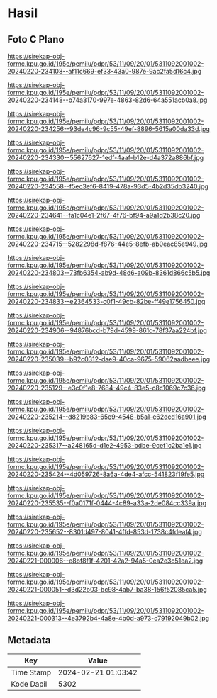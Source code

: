 # Hasil

## Foto C Plano

https://sirekap-obj-formc.kpu.go.id/195e/pemilu/pdpr/53/11/09/20/01/5311092001002-20240220-234108--af11c669-ef33-43a0-987e-9ac2fa5d16c4.jpg

https://sirekap-obj-formc.kpu.go.id/195e/pemilu/pdpr/53/11/09/20/01/5311092001002-20240220-234148--b74a3170-997e-4863-82d6-64a551acb0a8.jpg

https://sirekap-obj-formc.kpu.go.id/195e/pemilu/pdpr/53/11/09/20/01/5311092001002-20240220-234256--93de4c96-9c55-49ef-8896-5615a00da33d.jpg

https://sirekap-obj-formc.kpu.go.id/195e/pemilu/pdpr/53/11/09/20/01/5311092001002-20240220-234330--55627627-1edf-4aaf-b12e-d4a372a886bf.jpg

https://sirekap-obj-formc.kpu.go.id/195e/pemilu/pdpr/53/11/09/20/01/5311092001002-20240220-234558--f5ec3ef6-8419-478a-93d5-4b2d35db3240.jpg

https://sirekap-obj-formc.kpu.go.id/195e/pemilu/pdpr/53/11/09/20/01/5311092001002-20240220-234641--fa1c04e1-2f67-4f76-bf94-a9a1d2b38c20.jpg

https://sirekap-obj-formc.kpu.go.id/195e/pemilu/pdpr/53/11/09/20/01/5311092001002-20240220-234715--5282298d-f876-44e5-8efb-ab0eac85e949.jpg

https://sirekap-obj-formc.kpu.go.id/195e/pemilu/pdpr/53/11/09/20/01/5311092001002-20240220-234803--73fb6354-ab9d-48d6-a09b-8361d866c5b5.jpg

https://sirekap-obj-formc.kpu.go.id/195e/pemilu/pdpr/53/11/09/20/01/5311092001002-20240220-234833--e2364533-c0f1-49cb-82be-ff49e1756450.jpg

https://sirekap-obj-formc.kpu.go.id/195e/pemilu/pdpr/53/11/09/20/01/5311092001002-20240220-234906--94876bcd-b79d-4599-861c-78f37aa224bf.jpg

https://sirekap-obj-formc.kpu.go.id/195e/pemilu/pdpr/53/11/09/20/01/5311092001002-20240220-235039--b92c0312-dae9-40ca-9675-59062aadbeee.jpg

https://sirekap-obj-formc.kpu.go.id/195e/pemilu/pdpr/53/11/09/20/01/5311092001002-20240220-235129--e3c0f1e8-7684-49c4-83e5-c8c1069c7c36.jpg

https://sirekap-obj-formc.kpu.go.id/195e/pemilu/pdpr/53/11/09/20/01/5311092001002-20240220-235214--d8219b83-65e9-4548-b5a1-e62dcd16a901.jpg

https://sirekap-obj-formc.kpu.go.id/195e/pemilu/pdpr/53/11/09/20/01/5311092001002-20240220-235317--a248165d-d1e2-4953-bdbe-9cef1c2ba1e1.jpg

https://sirekap-obj-formc.kpu.go.id/195e/pemilu/pdpr/53/11/09/20/01/5311092001002-20240220-235424--4d059726-8a6a-4de4-afcc-541823f19fe5.jpg

https://sirekap-obj-formc.kpu.go.id/195e/pemilu/pdpr/53/11/09/20/01/5311092001002-20240220-235535--f0a0171f-0444-4c89-a33a-2de084cc339a.jpg

https://sirekap-obj-formc.kpu.go.id/195e/pemilu/pdpr/53/11/09/20/01/5311092001002-20240220-235652--8301d497-8041-4ffd-853d-1738c4fdeaf4.jpg

https://sirekap-obj-formc.kpu.go.id/195e/pemilu/pdpr/53/11/09/20/01/5311092001002-20240221-000006--e8bf8f1f-4201-42a2-94a5-0ea2e3c51ea2.jpg

https://sirekap-obj-formc.kpu.go.id/195e/pemilu/pdpr/53/11/09/20/01/5311092001002-20240221-000051--d3d22b03-bc98-4ab7-ba38-156f52085ca5.jpg

https://sirekap-obj-formc.kpu.go.id/195e/pemilu/pdpr/53/11/09/20/01/5311092001002-20240221-000313--4e3792b4-4a8e-4b0d-a973-c79192049b02.jpg


## Metadata

| Key        | Value               |
| ---------- | ------------------- |
| Time Stamp | 2024-02-21 01:03:42 |
| Kode Dapil | 5302                |



